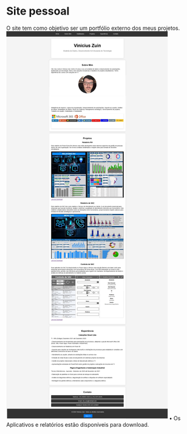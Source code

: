 # Site pessoal
O site tem como objetivo ser um portfólio externo dos meus projetos.
![Site](https://github.com/viniciuszuin/meusite/blob/main/site.jpg)
• Os Aplicativos e relatórios estão disponíveis para download.
